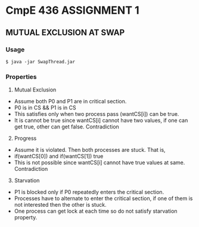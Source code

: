 # CmpE 436 ASSIGNMENT 1

## MUTUAL EXCLUSION AT SWAP

### Usage

`$ java -jar SwapThread.jar`

### Properties

1. Mutual Exclusion
- Assume both P0 and P1 are in critical section. 
- P0 is in CS && P1 is in CS 
- This satisfies only when two process pass (wantCS[i]) can be true.  
- It is cannot be true since wantCS[i] cannot have two values, if one can get true, other can get false. Contradiction

2. Progress 
- Assume it is violated. Then both processes are stuck. That is,
- if(wantCS[0]) and if(wantCS[1]) true
- This is not possible since wantCS[i] cannot have true values at same. Contradiction

3. Starvation
- P1 is blocked only if P0 repeatedly enters the critical section.
- Processes have to alternate to enter the critical section, if one of them is not interested then the other is stuck.
- One process can get lock at each time so do not satisfy starvation property. 

